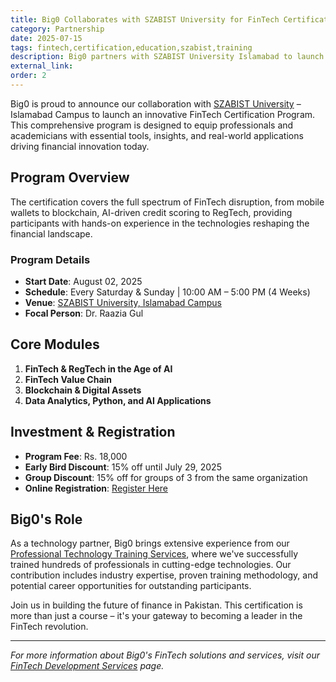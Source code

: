 ```yaml
---
title: Big0 Collaborates with SZABIST University for FinTech Certification Program
category: Partnership
date: 2025-07-15
tags: fintech,certification,education,szabist,training
description: Big0 partners with SZABIST University Islamabad to launch comprehensive FinTech Certification Program, empowering professionals with cutting-edge financial technology skills.
external_link:
order: 2
---
```


Big0 is proud to announce our collaboration with [SZABIST University](https://szabist-isb.edu.pk/) – Islamabad Campus to launch an innovative FinTech Certification Program. This comprehensive program is designed to equip professionals and academicians with essential tools, insights, and real-world applications driving financial innovation today.

## Program Overview

The certification covers the full spectrum of FinTech disruption, from mobile wallets to blockchain, AI-driven credit scoring to RegTech, providing participants with hands-on experience in the technologies reshaping the financial landscape.

### Program Details

- **Start Date**: August 02, 2025
- **Schedule**: Every Saturday & Sunday | 10:00 AM – 5:00 PM (4 Weeks)
- **Venue**: [SZABIST University, Islamabad Campus](https://szabist-isb.edu.pk/)
- **Focal Person**: Dr. Raazia Gul

## Core Modules

1. **FinTech & RegTech in the Age of AI**
2. **FinTech Value Chain**
3. **Blockchain & Digital Assets**
4. **Data Analytics, Python, and AI Applications**

## Investment & Registration

- **Program Fee**: Rs. 18,000
- **Early Bird Discount**: 15% off until July 29, 2025
- **Group Discount**: 15% off for groups of 3 from the same organization
- **Online Registration**: [Register Here](https://lnkd.in/dvUA-Xas)

## Big0's Role

As a technology partner, Big0 brings extensive experience from our [Professional Technology Training Services](/services/professional-technology-training.html), where we've successfully trained hundreds of professionals in cutting-edge technologies. Our contribution includes industry expertise, proven training methodology, and potential career opportunities for outstanding participants.

Join us in building the future of finance in Pakistan. This certification is more than just a course – it's your gateway to becoming a leader in the FinTech revolution.

---

*For more information about Big0's FinTech solutions and services, visit our [FinTech Development Services](/services/fintech_development.html) page.*